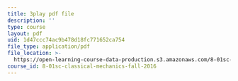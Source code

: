 ```yaml
---
title: 3play pdf file
description: ''
type: course
layout: pdf
uid: 1d47ccc74ac9b478d18fc771652ca754
file_type: application/pdf
file_location: >-
  https://open-learning-course-data-production.s3.amazonaws.com/8-01sc-classical-mechanics-fall-2016/1d47ccc74ac9b478d18fc771652ca754_0EMIK-6LUE4.pdf
course_id: 8-01sc-classical-mechanics-fall-2016
---
```

